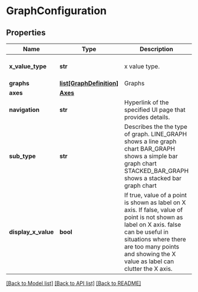 # GraphConfiguration

## Properties
Name | Type | Description | Notes
------------ | ------------- | ------------- | -------------
**x_value_type** | **str** | x value type. | [optional] [default to 'string']
**graphs** | [**list[GraphDefinition]**](GraphDefinition.md) | Graphs | 
**axes** | [**Axes**](Axes.md) |  | [optional] 
**navigation** | **str** | Hyperlink of the specified UI page that provides details. | [optional] 
**sub_type** | **str** | Describes the the type of graph. LINE_GRAPH shows a line graph chart BAR_GRAPH shows a simple bar graph chart STACKED_BAR_GRAPH shows a stacked bar graph chart | [optional] [default to 'BAR_GRAPH']
**display_x_value** | **bool** | If true, value of a point is shown as label on X axis. If false, value of point is not shown as label on X axis. false can be useful in situations where there are too many points and showing the X value as label can clutter the X axis. | [optional] [default to False]

[[Back to Model list]](../README.md#documentation-for-models) [[Back to API list]](../README.md#documentation-for-api-endpoints) [[Back to README]](../README.md)

